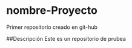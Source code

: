 # nombre-Proyecto
Primer repositorio creado en git-hub

##Descripción
Este es un repositorio de prubea
